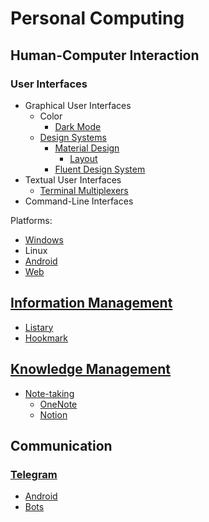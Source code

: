# Personal Computing
## Human-Computer Interaction
### User Interfaces
- Graphical User Interfaces
  - Color
    - [Dark Mode](UI/GUI/Color/Dark%20Mode.md)
  - [Design Systems](UI/GUI/Design%20Systems/README.md)
    - [Material Design](UI/GUI/Design%20Systems/Material/README.md)
      - [Layout](UI/GUI/Design%20Systems/Material/Layout.md)
    - [Fluent Design System](UI/GUI/Design%20Systems/Fluent/README.md)
- Textual User Interfaces
  - [Terminal Multiplexers](UI/TUI/Terminal%20Multiplexers.md)
- Command-Line Interfaces

Platforms:
- [Windows](https://github.com/Chaoses-Ib/Windows#user-interfaces)
- Linux
- [Android](https://github.com/Chaoses-Ib/Linux#gui)
- [Web](https://github.com/Chaoses-Ib/Web)

## [Information Management](Information%20Management/README.md)
- [Listary](Information%20Management/Listary/README.md)
- [Hookmark](Information%20Management/Hookmark.md)

## [Knowledge Management](Knowledge%20Management/README.md)
- [Note-taking](Knowledge%20Management/Note-taking/README.md)
  - [OneNote](Knowledge%20Management/Note-taking/OneNote/README.md)
  - [Notion](Knowledge%20Management/Note-taking/Notion/README.md)

## Communication
### [Telegram](Communication/Telegram/README.md)
- [Android](Communication/Telegram/Android.md)
- [Bots](Communication/Telegram/Bots.md)